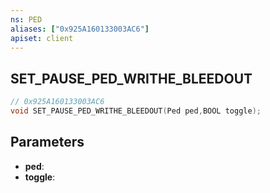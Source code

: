 ```yaml
---
ns: PED
aliases: ["0x925A160133003AC6"]
apiset: client
---
```

## SET_PAUSE_PED_WRITHE_BLEEDOUT

```c
// 0x925A160133003AC6
void SET_PAUSE_PED_WRITHE_BLEEDOUT(Ped ped,BOOL toggle);
```


## Parameters
* **ped**:
* **toggle**:



